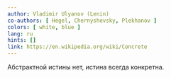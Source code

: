 ```yaml
---
author: Vladimir Ulyanov (Lenin)
co-authors: [ Hegel, Chernyshevsky, Plekhanov ]
colors: [ white, blue ]
lang: ru
hints: []
link: https://en.wikipedia.org/wiki/Concrete
---
```

Абстрактной истины нет,
истина всегда конкретна.
